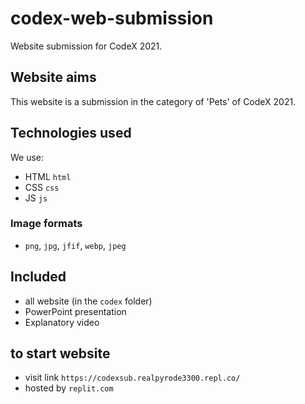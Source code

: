 # codex-web-submission
Website submission for CodeX 2021.
## Website aims
This website is a submission in the category of 'Pets' of CodeX 2021.
## Technologies used
We use:
- HTML `html`
- CSS  `css`
- JS   `js`
### Image formats
- `png`, `jpg`, `jfif`, `webp`, `jpeg`
## Included
- all website  (in the `codex` folder)
- PowerPoint presentation
- Explanatory video
## to start website
- visit link `https://codexsub.realpyrode3300.repl.co/` 
- hosted by `replit.com` 

